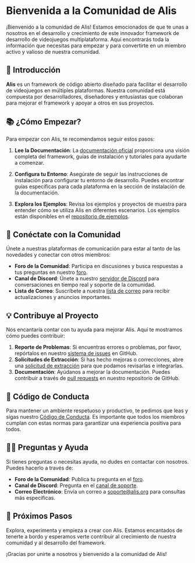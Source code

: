 # Bienvenida a la Comunidad de Alis

¡Bienvenido a la comunidad de Alis! Estamos emocionados de que te unas a nosotros en el desarrollo y crecimiento de este innovador framework de desarrollo de videojuegos multiplataforma. Aquí encontrarás toda la información que necesitas para empezar y para convertirte en un miembro activo y valioso de nuestra comunidad.

## 🎉 Introducción

**Alis** es un framework de código abierto diseñado para facilitar el desarrollo de videojuegos en múltiples plataformas. Nuestra comunidad está compuesta por desarrolladores, diseñadores y entusiastas que colaboran para mejorar el framework y apoyar a otros en sus proyectos.

## 📚 ¿Cómo Empezar?

Para empezar con Alis, te recomendamos seguir estos pasos:

1. **Lee la Documentación**: La [documentación oficial](link-a-la-documentacion) proporciona una visión completa del framework, guías de instalación y tutoriales para ayudarte a comenzar.

2. **Configura tu Entorno**: Asegúrate de seguir las instrucciones de instalación para configurar tu entorno de desarrollo. Puedes encontrar guías específicas para cada plataforma en la sección de instalación de la documentación.

3. **Explora los Ejemplos**: Revisa los ejemplos y proyectos de muestra para entender cómo se utiliza Alis en diferentes escenarios. Los ejemplos están disponibles en el [repositorio de ejemplos](link-a-los-ejemplos).

## 🔗 Conéctate con la Comunidad

Únete a nuestras plataformas de comunicación para estar al tanto de las novedades y conectar con otros miembros:

- **Foro de la Comunidad**: Participa en discusiones y busca respuestas a tus preguntas en nuestro [foro](link-al-foro).
- **Canal de Discord**: Únete a nuestro [servidor de Discord](link-a-discord) para conversaciones en tiempo real y soporte de la comunidad.
- **Lista de Correo**: Suscríbete a nuestra [lista de correo](link-a-la-lista-de-correo) para recibir actualizaciones y anuncios importantes.

## 💡 Contribuye al Proyecto

Nos encantaría contar con tu ayuda para mejorar Alis. Aquí te mostramos cómo puedes contribuir:

1. **Reporte de Problemas**: Si encuentras errores o problemas, por favor, repórtalos en nuestro [sistema de issues](link-a-issues) en GitHub.
2. **Solicitudes de Extracción**: Si has hecho mejoras o correcciones, abre una [solicitud de extracción](link-a-pull-requests) para que podamos revisarlas e integrarlas.
3. **Documentación**: Ayúdanos a mejorar la documentación. Puedes contribuir a través de [pull requests](link-a-documentacion) en nuestro repositorio de GitHub.

## 📜 Código de Conducta

Para mantener un ambiente respetuoso y productivo, te pedimos que leas y sigas nuestro [Código de Conducta](link-a-codigo-de-conducta). Es importante que todos los miembros cumplan con estas normas para garantizar una experiencia positiva para todos.

## 🙋‍♂️ Preguntas y Ayuda

Si tienes preguntas o necesitas ayuda, no dudes en contactar con nosotros. Puedes hacerlo a través de:

- **Foro de la Comunidad**: Publica tu pregunta en el [foro](link-al-foro).
- **Canal de Discord**: Pregunta en el [canal de soporte](link-a-discord).
- **Correo Electrónico**: Envía un correo a [soporte@alis.org](mailto:soporte@alis.org) para consultas más específicas.

## 🚀 Próximos Pasos

Explora, experimenta y empieza a crear con Alis. Estamos encantados de tenerte a bordo y esperamos verte contribuir al crecimiento de nuestra comunidad y al desarrollo del framework.

¡Gracias por unirte a nosotros y bienvenido a la comunidad de Alis!

